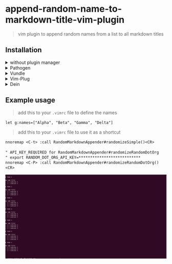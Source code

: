# append-random-name-to-markdown-title-vim-plugin
> vim plugin to append random names from a list to all markdown titles

## Installation
<details>
<summary>without plugin manager</summary>

1. In the terminal,
    ```bash
    mkdir -p ~/.vim/bundle/
    git clone https://github.com/roymanigley/append-random-name-to-markdown-title-vim-plugin.git ~/.vim/bundle/append-random-name-to-markdown-title-vim-plugin
    mkdir -p ~/.vim/plugin/
    ln -s ~/.vim/bundle/append-random-name-to-markdown-title-vim-plugin/plugin/simple_template.vim ~/.vim/plugin/simple_template.vim
    ```
1. Restart Vim
</details>


<details>
<summary>Pathogen</summary>
Pathogen is more of a runtime path manager than a plugin manager. You must clone the plugins' repositories yourself to a specific location, and Pathogen makes sure they are available in Vim.


1. In the terminal,
    ```bash
    git clone https://github.com/roymanigley/append-random-name-to-markdown-title-vim-plugin.git ~/.vim/bundle/.append-random-name-to-markdown-title-vim-plugin
    ```
1. In your `vimrc`,
    ```vim
    call pathogen#infect()
    syntax on
    filetype plugin indent on
    ```
1. Restart Vim
</details>

<details>
  <summary>Vundle</summary>

1. Install Vundle, according to its instructions.
1. Add the following text to your `vimrc`.
    ```vim
    call vundle#begin()
      Plugin 'roymanigley/append-random-name-to-markdown-title-vim-plugin'
    call vundle#end()
    ```
1. Restart Vim, and run the `:PluginInstall` statement to install your plugins.
</details>

<details>
  <summary>Vim-Plug</summary>

1. Install Vim-Plug, according to its instructions.
1. Add the following text to your `vimrc`.
```vim
call plug#begin()
  Plug 'roymanigley/append-random-name-to-markdown-title-vim-plugin'
call plug#end()
```
1. Restart Vim, and run the `:PlugInstall` statement to install your plugins.
</details>

<details>
  <summary>Dein</summary>

1. Install Dein, according to its instructions.
1. Add the following text to your `vimrc`.
    ```vim
    call dein#begin()
      call dein#add('roymanigley/append-random-name-to-markdown-title-vim-plugin')
    call dein#end()
    ```
1. Restart Vim, and run the `:call dein#install()` statement to install your plugins.
</details>

## Example usage

> add this to your `.vimrc` file to define the names  


    let g:names=["Alpha", "Beta", "Gamma", "Delta"]

> add this to your `.vimrc` file to use it as a shortcut  

    nnoremap <C-t> :call RandomMarkdownAppender#randomizeSimple()<CR>

    " API_KEY_REQUIRED for RandomMarkdownAppender#randomizeRandomDotOrg
    " export RANDOM_DOT_ORG_API_KEY=***************************
    nnoremap <C-P> :call RandomMarkdownAppender#randomizeRandomDotOrg()<CR>

![tutorial.gif](tutorial.gif)
